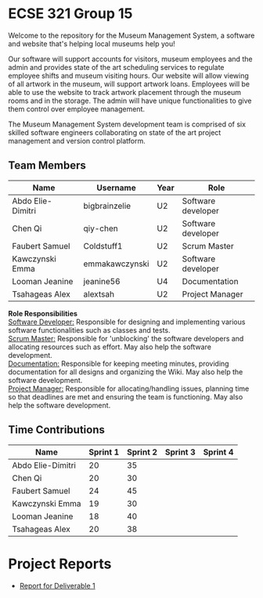 # ECSE 321 Group 15 

Welcome to the repository for the Museum Management System, a software and website that's helping local museums help you! 

Our software will support accounts for visitors, museum employees and the admin and provides state of the art scheduling services to regulate employee shifts and museum visiting hours. Our website will allow viewing of all artwork in the museum, will support artwork loans. Employees will be able to use the website to track artwork placement through the museum rooms and in the storage. The admin will have unique functionalities to give them control over employee management.

The Museum Management System development team is comprised of six skilled software engineers collaborating on state of the art project management and version control platform.

## Team Members 
| Name | Username | Year | Role |
| ------------- | --- | --- | --- |
| Abdo Elie-Dimitri | bigbrainzelie | U2 | Software developer |
| Chen Qi  | qiy-chen  | U2 | Software developer |
| Faubert Samuel  | Coldstuff1 | U2 | Scrum Master |
| Kawczynski Emma  | emmakawczynski | U2 | Software developer |
| Looman Jeanine  | jeanine56 | U4 | Documentation |
| Tsahageas Alex  | alextsah | U2 | Project Manager |

**Role Responsibilities**<br />
<ins>Software Developer:</ins> Responsible for designing and implementing various software functionalities such as classes and tests.<br />
<ins>Scrum Master:</ins> Responsible for 'unblocking' the software developers and allocating resources such as effort. May also help the software development.<br />
<ins>Documentation:</ins> Responsible for keeping meeting minutes, providing documentation for all designs and organizing the Wiki. May also help the software development.<br />
<ins>Project Manager:</ins> Responsible for allocating/handling issues, planning time so that deadlines are met and ensuring the team is functioning. May also help the software development.<br />

## Time Contributions
| Name  | Sprint 1 | Sprint 2 | Sprint 3 | Sprint 4 |
| ------------- | --- | --- | --- | --- |
| Abdo Elie-Dimitri  | 20 | 35 |  |  |
| Chen Qi  | 20 | 30 |  |  |
| Faubert Samuel  | 24 | 45 |  |  |
| Kawczynski Emma  | 19 | 30 |  |  |
| Looman Jeanine  | 18 | 40 |  |  |
| Tsahageas Alex | 20 | 38 |  |  |

# Project Reports

- [Report for Deliverable 1](https://github.com/McGill-ECSE321-Fall2022/project-group-15/wiki/Deliverable-1-Report)
